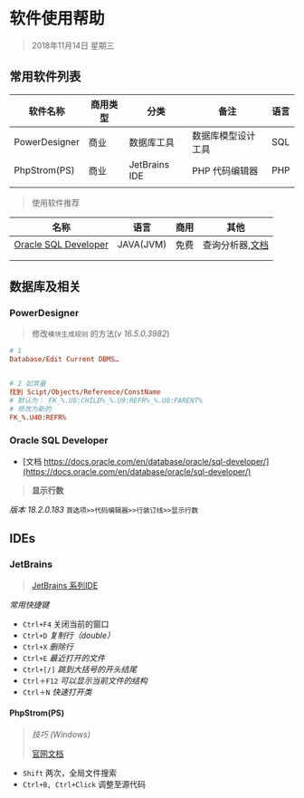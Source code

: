 # 软件使用帮助

> 2018年11月14日 星期三



## 常用软件列表

| 软件名称      | 商用类型 | 分类          | 备注               | 语言 |
| ------------- | -------- | ------------- | ------------------ | ---- |
| PowerDesigner | 商业     | 数据库工具    | 数据库模型设计工具 | SQL  |
| PhpStrom(PS)  | 商业     | JetBrains IDE | PHP 代码编辑器     | PHP  |
|               |          |               |                    |      |



> 使用软件推荐

| 名称                                                         | 语言      | 商用 | 其他                                                         |
| ------------------------------------------------------------ | --------- | ---- | ------------------------------------------------------------ |
| [Oracle SQL Developer](https://www.oracle.com/database/technologies/appdev/sql-developer.html) | JAVA(JVM) | 免费 | 查询分析器,[文档](https://docs.oracle.com/en/database/oracle/sql-developer/) |
|                                                              |           |      |                                                              |
|                                                              |           |      |                                                              |





## 数据库及相关

### PowerDesigner

> 修改`模块生成规则` 的方法(*v 16.5.0.3982*)

```ini
# 1
Database/Edit Current DBMS…


# 2 如常量
找到 Scipt/Objects/Reference/ConstName
# 默认为： FK_%.U8:CHILD%_%.U9:REFR%_%.U8:PARENT%
# 修改为新的
FK_%.U40:REFR%
```





### Oracle SQL Developer

- [文档 https://docs.oracle.com/en/database/oracle/sql-developer/](https://docs.oracle.com/en/database/oracle/sql-developer/)



> **显示行数**

*版本 18.2.0.183* `首选项>>代码编辑器>>行装订线>>显示行数`



## IDEs



### JetBrains

> [JetBrains 系列IDE](https://www.jetbrains.com/)



*常用快捷键*

- `Ctrl+F4`  关闭当前的窗口
- `Ctrl+D`    *复制行（double）*
- `Ctrl+X`     *删除行*
- `Ctrl+E`     *最近打开的文件*
- `Ctrl+[/]`  *跳到大括号的开头结尾*
- `Ctrl＋F12`  *可以显示当前文件的结构*
- `Ctrl＋N`       *快速打开类*



#### PhpStrom(PS)

> *技巧 (Windows)*
>
> [官网文档](https://www.jetbrains.com/help/phpstorm/meet-phpstorm.html)

- `Shift`    两次，全局文件搜索
- `Ctrl+B, Ctrl+Click`  调整至源代码



